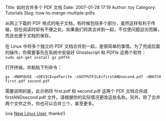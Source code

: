 Title: 如何合并多个 PDF 文档
Date: 2007-01-28 17:19
Author: toy
Category: Tutorials
Slug: how-to-merge-multiple-pdfs

从网上下载的 PDF
格式的电子文档，有时候包括多个部分，虽然这样有利于传输，但在阅读时却有不便之处。如果我们将其合并到一起，不仅使问题迎刃而解，而且也便于文档的保存。

在 Linux 中将多个独立的 PDF
文档合并到一起，是很简单的事情。为了完成后面的操作，你需要事先在系统中安装好
Ghostscript 和 PDFtk 这两个软件：  
`sudo apt-get install gs pdftk`

打开终端，并粘贴下列命令：  

`gs -dNOPAUSE -sDEVICE=pdfwrite -sOUTPUTFILE=firstANDsecond.pdf -dBATCH first.pdf second.pdf`

需要说明的是，此示例将 first.pdf 和 second.pdf 这两个 PDF 文档合并成
firstANDsecond.pdf
文件。请根据你的实际情况更改这些名称。另外，除了合并两个文件之外，你也可以合并三个、甚至更多。

(via [New Linux
User](http://www.newlinuxuser.com/merge-multiple-pdfs-into-one-file/),
thanks!)
